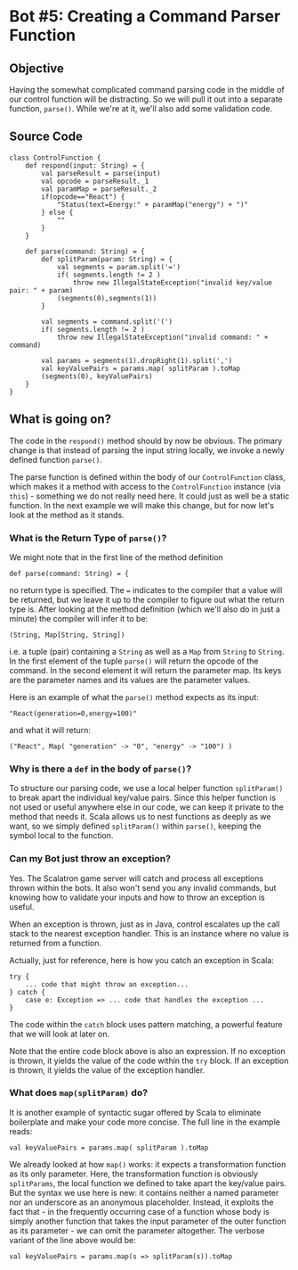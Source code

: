 <div id='TutorialDocumentData' data-prev='/tutorial/tutorial_20_bot_04.html' data-next='/tutorial/tutorial_20_bot_06.html' />

# Bot #5: Creating a Command Parser Function

## Objective

Having the somewhat complicated command parsing code in the middle of our control
function will be distracting. So we will pull it out into a separate function,
`parse()`. While we're at it, we'll also add some validation code.


## Source Code <button class="LoadCodeButton" style="visibility: hidden;" data-url="/tutorial/tutorial_20_bot_05_sample_1.scala">Load into Editor</button>

    class ControlFunction {
        def respond(input: String) = {
            val parseResult = parse(input)
            val opcode = parseResult._1
            val paramMap = parseResult._2
            if(opcode=="React") {
                "Status(text=Energy:" + paramMap("energy") + ")"
            } else {
                ""
            }
        }

        def parse(command: String) = {
            def splitParam(param: String) = {
                val segments = param.split('=')
                if( segments.length != 2 )
                    throw new IllegalStateException("invalid key/value pair: " + param)
                (segments(0),segments(1))
            }

            val segments = command.split('(')
            if( segments.length != 2 )
                throw new IllegalStateException("invalid command: " + command)

            val params = segments(1).dropRight(1).split(',')
            val keyValuePairs = params.map( splitParam ).toMap
            (segments(0), keyValuePairs)
        }
    }


## What is going on?

The code in the `respond()` method should by now be obvious. The primary change is that
instead of parsing the input string locally, we invoke a newly defined function `parse()`.

The parse function is defined within the body of our `ControlFunction` class, which makes it a
method with access to the `ControlFunction` instance (via `this`) - something we do not really
need here. It could just as well be a static function. In the next example we will
make this change, but for now let's look at the method as it stands.



### What is the Return Type of `parse()`?

We might note that in the first line of the method definition

    def parse(command: String) = {

no return type is specified. The `=` indicates to the compiler that a value will be
returned, but we leave it up to the compiler to figure out what the return type is.
After looking at the method definition (which we'll also do in just a minute) the
compiler will infer it to be:

    (String, Map[String, String])

i.e. a tuple (pair) containing a `String` as well as a `Map` from `String` to `String`.
In the first element of the tuple `parse()` will return the opcode of the command.
In the second element it will return the parameter map. Its keys are the parameter
names and its values are the parameter values.

Here is an example of what the `parse()` method expects as its input:

    "React(generation=0,energy=100)"

and what it will return:

    ("React", Map( "generation" -> "0", "energy" -> "100") )







### Why is there a `def` in the body of `parse()`?

To structure our parsing code, we use a local helper function `splitParam()` to
break apart the individual key/value pairs. Since this helper function is not
used or useful anywhere else in our code, we can keep it private to the method
that needs it. Scala allows us to nest functions as deeply as we want, so we
simply defined `splitParam()` within `parse()`, keeping the symbol local to
the function.



### Can my Bot just throw an exception?

Yes. The Scalatron game server will catch and process all exceptions thrown
within the bots. It also won't send you any invalid commands, but knowing how
to validate your inputs and how to throw an exception is useful.

When an exception is thrown, just as in Java, control escalates up the call
stack to the nearest exception handler. This is an instance where no value
is returned from a function.

Actually, just for reference, here is how you catch an exception in Scala:

    try {
        ... code that might throw an exception...
    } catch {
        case e: Exception => ... code that handles the exception ...
    }

The code within the `catch` block uses pattern matching, a powerful feature
that we will look at later on.

Note that the entire code block above is also an expression. If no exception
is thrown, it yields the value of the code within the `try` block. If an
exception is thrown, it yields the value of the exception handler.


### What does `map(splitParam)` do?

It is another example of syntactic sugar offered by Scala to eliminate
boilerplate and make your code more concise. The full line in the example
reads:

    val keyValuePairs = params.map( splitParam ).toMap

We already looked at how `map()` works: it expects a transformation function
as its only parameter. Here, the transformation function is obviously `splitParams`,
the local function we defined to take apart the key/value pairs. But the syntax
we use here is new: it contains neither a named parameter nor an underscore as an
anonymous placeholder. Instead, it exploits the fact that - in the frequently
occurring case of a function whose body is simply another function that takes the
input parameter of the outer function as its parameter - we can omit the parameter
altogether. The verbose variant of the line above would be:

    val keyValuePairs = params.map(s => splitParam(s)).toMap
